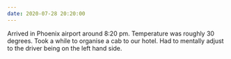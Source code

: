 ```yaml
---
date: 2020-07-28 20:20:00
---
```

Arrived in Phoenix airport around 8:20 pm. Temperature was roughly 30 degrees. Took a while to organise a cab to our hotel. Had to mentally adjust to the driver being on the left hand side.